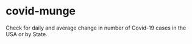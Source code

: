 # covid-munge
Check for daily and average change in number of Covid-19 cases in the USA or by State.
